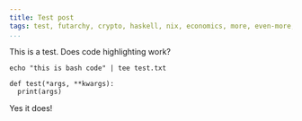 ```yaml
---
title: Test post
tags: test, futarchy, crypto, haskell, nix, economics, more, even-more, so-many-tags, another-tag, one-more-tag
...
```


This is a test.
Does code highlighting work?

~~~{ .bash }
echo "this is bash code" | tee test.txt
~~~

~~~{ .python }
def test(*args, **kwargs):
  print(args)
~~~

Yes it does!
